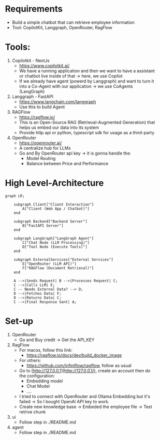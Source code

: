 # Requirements
- Build a simple chatbot that can retrieve employee information
- Tool: CopilotKit, Langgraph, OpenRouter, RagFlow

# Tools:
1. Copilotkit - NextJs
    - https://www.copilotkit.ai/
	- We have a running application and then we want to have a assistant or chatbot live inside of that -> here, we use Copilot
	- If we already have agent (powerd by Langgraph) and want to turn it into a Co-Agent with our application -> we use CoAgents (LangGraph)
2. Langgraph - FastAPI
    -  https://www.langchain.com/langgraph
	- Use this to build Agent
3. RAGFlow
    - https://ragflow.io/
	- This is an Open-Source RAG (Retrieval-Augmented Generation) that helps us embed our data into its system
	- Provide http api or python, typescript sdk for usage as a third-party
4. OpenRouter
    - https://openrouter.ai/
	- A centralize hub for LLMs
	- Go and By OpenRouter api key -> it is gonna handle the:
		- Model Routing
		- Balance between Price and Performance

# High Level-Architecture
```mermaid
graph LR;
    
    subgraph Client["Client Interaction"]
        A["Client (Web App / Chatbot)"]
    end
    
    subgraph Backend["Backend Server"]
        B["FastAPI Server"]
    end
    
    subgraph LangGraph["LangGraph Agent"]
        C["Chat Node (LLM Processing)"]
        D["Tool Node (Execute Tools)"]
    end
    
    subgraph ExternalServices["External Services"]
        E["OpenRouter (LLM API)"]
        F["RAGFlow (Document Retrieval)"]
    end

    A -->|Sends Request| B -->|Processes Request| C;
    C -->|Calls LLM| E;
    C -- Needs External Data? --> D;
    D -->|Fetches Data| F;
    D -->|Returns Data| C;
    C -->|Final Response Sent| A;
```

# Set-up

1. OpenRouter
	- Go and Buy credit -> Get the API_KEY
2. RagFlow
	- For macos, follow this link:
		- https://ragflow.io/docs/dev/build_docker_image
	- For others:
		- https://github.com/infiniflow/ragflow, follow as usual
	- Go to [http://127.0.0.1](http://127.0.0.1/), create an account then do the configuration:
		- Embedding model
		- Chat Model
		- ....
	- I tried to connect with OpenRouter and Ollama Embedding but it's failed -> So I bought OpenAI API key to work.
    - Create new knowledge base -> Embeded the employee file -> Test retrive chunk
3. ui
	- Follow step in ./README.md
4. agent
	- Follow step in ./README.md
